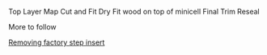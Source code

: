 <!-- ---
type: post
section: blog
categories: 
 # one or more categories is permitted
 - parietal
navTitle: 
title: Floor Part 4
author: Nate
date: 2021-08-23
tags:
 - van
 - parietal
 
metatags:
	# no metatags
cover: 
	# image file
 img: 
	# if attribution is needed
	# source: [vecteezy]
	# url: url
--- -->

Top Layer Map
Cut and Fit
Dry Fit wood on top of minicell
Final Trim
Reseal

More to follow

[Removing factory step insert](https://www.fordtransitusaforum.com/threads/how-to-best-remove-the-plastic-step-liner-as-you-enter-thru-sliding-door.80619/post-1122672)